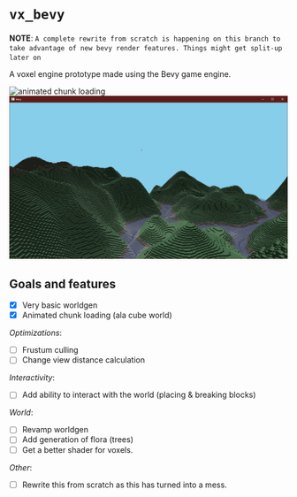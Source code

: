 # `vx_bevy`

**NOTE**: `A complete rewrite from scratch is happening on this branch to take advantage of new bevy render features. Things might get split-up later on`

A voxel engine prototype made using the Bevy game engine.


![animated chunk loading](assets/screenshots/chunkloading.gif)
![not much to see](assets/screenshots/ss.png)

## Goals and features
- [x] Very basic worldgen
- [x] Animated chunk loading (ala cube world)

_Optimizations_:

- [ ] Frustum culling
- [ ] Change view distance calculation

_Interactivity_:

- [ ] Add ability to interact with the world (placing & breaking blocks)


_World_:
- [ ] Revamp worldgen
- [ ] Add generation of flora (trees)
- [ ] Get a better shader for voxels.

_Other_:
- [ ] Rewrite this from scratch as this has turned into a mess.